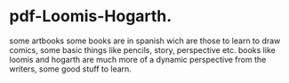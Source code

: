 # pdf-Loomis-Hogarth.
some artbooks
some books are in spanish wich are those to learn to draw comics, some basic things like pencils, story, perspective etc.
books like loomis and hogarth are much more of a dynamic perspective from the writers, some good stuff to learn.
